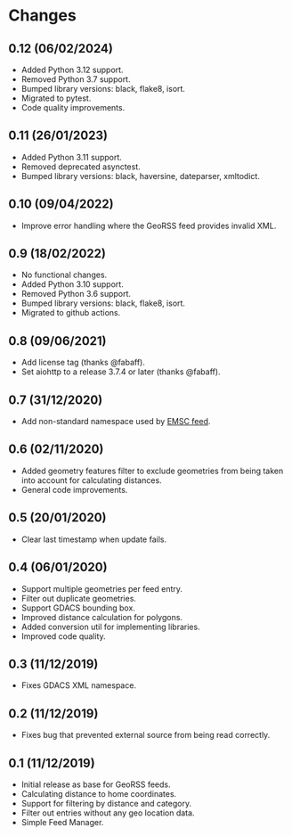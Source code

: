 # Changes

## 0.12 (06/02/2024)
* Added Python 3.12 support.
* Removed Python 3.7 support.
* Bumped library versions: black, flake8, isort.
* Migrated to pytest.
* Code quality improvements.

## 0.11 (26/01/2023)
* Added Python 3.11 support.
* Removed deprecated asynctest.
* Bumped library versions: black, haversine, dateparser, xmltodict.

## 0.10 (09/04/2022)
* Improve error handling where the GeoRSS feed provides invalid XML.

## 0.9 (18/02/2022)
* No functional changes.
* Added Python 3.10 support.
* Removed Python 3.6 support.
* Bumped library versions: black, flake8, isort.
* Migrated to github actions.

## 0.8 (09/06/2021)
* Add license tag (thanks @fabaff).
* Set aiohttp to a release 3.7.4 or later (thanks @fabaff).

## 0.7 (31/12/2020)
* Add non-standard namespace used by [EMSC feed](https://www.emsc-csem.org/service/rss/rss.php).

## 0.6 (02/11/2020)
* Added geometry features filter to exclude geometries from being taken into
  account for calculating distances.
* General code improvements.

## 0.5 (20/01/2020)
* Clear last timestamp when update fails.

## 0.4 (06/01/2020)
* Support multiple geometries per feed entry.
* Filter out duplicate geometries.
* Support GDACS bounding box.
* Improved distance calculation for polygons.
* Added conversion util for implementing libraries.
* Improved code quality. 

## 0.3 (11/12/2019)
* Fixes GDACS XML namespace.

## 0.2 (11/12/2019)
* Fixes bug that prevented external source from being read correctly.

## 0.1 (11/12/2019)
* Initial release as base for GeoRSS feeds.
* Calculating distance to home coordinates.
* Support for filtering by distance and category.
* Filter out entries without any geo location data.
* Simple Feed Manager.
